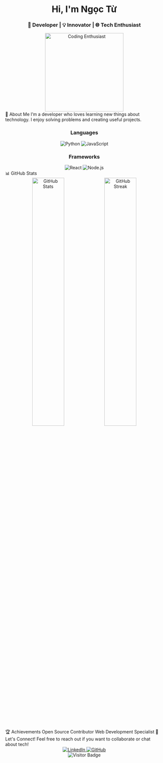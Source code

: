 <h1 align="center">Hi, I'm Ngọc Từ</h1> <h3 align="center">🚀 Developer | 💡 Innovator | 🌐 Tech Enthusiast</h3> <div align="center"> <img src="https://media.giphy.com/media/WUlplcMpOCEmTGBtBW/giphy.gif" width="250" height="250" alt="Coding Enthusiast"/> </div>
🌟 About Me
I’m a developer who loves learning new things about technology. I enjoy solving problems and creating useful projects.

<div align="center"> <h3>Languages</h3> <img src="https://img.shields.io/badge/Python-3776AB?style=for-the-badge&logo=python&logoColor=white" alt="Python"/> <img src="https://img.shields.io/badge/JavaScript-F7DF1E?style=for-the-badge&logo=javascript&logoColor=black" alt="JavaScript"/> <h3>Frameworks</h3> <img src="https://img.shields.io/badge/React-20232A?style=for-the-badge&logo=react&logoColor=61DAFB" alt="React"/> <img src="https://img.shields.io/badge/Node.js-339933?style=for-the-badge&logo=nodedotjs&logoColor=white" alt="Node.js"/> </div>
📊 GitHub Stats
<div align="center"> <img src="https://github-readme-stats.vercel.app/api?username=kenjiakira&show_icons=true&theme=radical" alt="GitHub Stats" width="45%"/> <img src="https://github-readme-streak-stats.herokuapp.com/?user=kenjiakira&theme=radical" alt="GitHub Streak" width="45%"/> </div>
🏆 Achievements
Open Source Contributor
Web Development Specialist
💬 Let's Connect!
Feel free to reach out if you want to collaborate or chat about tech!

<div align="center"> <a href="https://linkedin.com/in/akira-kenji-348557291" target="_blank"> <img src="https://img.shields.io/badge/LinkedIn-%230077B5.svg?style=for-the-badge&logo=linkedin&logoColor=white" alt="LinkedIn"/> </a> <a href="https://github.com/kenjiakira" target="_blank"> <img src="https://img.shields.io/badge/GitHub-%23121011.svg?style=for-the-badge&logo=github&logoColor=white" alt="GitHub"/> </a> </div> <div align="center"> <img src="https://visitor-badge.laobi.icu/badge?page_id=kenjiakira.kenjiakira" alt="Visitor Badge"/> </div>
